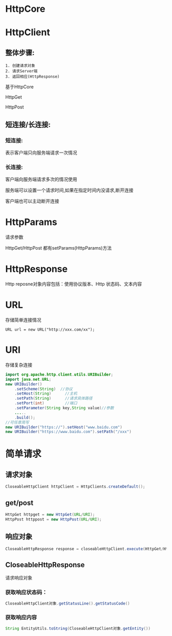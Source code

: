 # HttpCore





# HttpClient

## 整体步骤:

```
1. 创建请求对象
2. 请求Server端
3. 返回相应(HttpResponse)
```



基于HttpCore

HttpGet

HttpPost



## 短连接/长连接:

### 短连接:

表示客户端只向服务端请求一次情况

### 长连接:

客户端向服务端请求多次的情况使用

服务端可以设置一个请求时间,如果在指定时间内没请求,断开连接

客户端也可以主动断开连接







# HttpParams

请求参数

HttpGet/HttpPost 都有setParams(HttpParams)方法





# HttpResponse

Http reposne对象内容包括：使用协议版本、Http 状态码、文本内容



# URL

存储简单连接情况

```
URL url = new URL("http://xxx.com/xx");
```

# URI

存储复杂连接

```java
import org.apache.http.client.utils.URIBuilder;
import java.net.URL;
new URIBuilder()
	.setScheme(String)  //协议
    .setHost(String)	  //主机
    .setPath(String)	  //请求具体路径
    .setPort(int)		  //端口
    .setParameter(String key,String value)//参数
    .....
    .build();
//可任意简写
new URIBuilder("https://").setHost("www.baidu.com")
new URIBuilder("https://www.baidu.com").setPath("/xxx")
```





# 简单请求

## 请求对象

```java
CloseableHttpClient httpClient = HttpClients.createDefault();
```

## get/post

```java
HttpGet httpget = new HttpGet(URL/URI);
HttpPost httppost = new HttpPost(URL/URI);
```

## 响应对象

```java
CloseableHttpResponse response = closeableHttpClient.execute(HttpGet/HttpPost);
```



## CloseableHttpResponse

请求响应对象

### 获取响应状态码：

```java
CloseableHttpClient对象.getStatusLine().getStatusCode()
```

### 获取响应内容

```java
String EntityUtils.toString(CloseableHttpClient对象.getEntity())
```

















